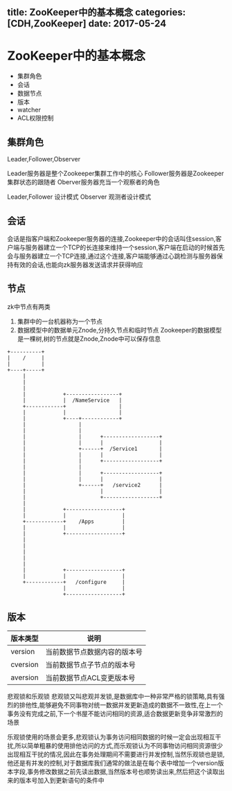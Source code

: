 title: ZooKeeper中的基本概念
categories: [CDH,ZooKeeper]
date: 2017-05-24
---
#  ZooKeeper中的基本概念
- 集群角色
- 会话
- 数据节点
- 版本
- watcher
- ACL权限控制



## 集群角色
Leader,Follower,Observer

Leader服务器是整个Zookeeper集群工作中的核心
Follower服务器是Zookeeper集群状态的跟随者
Oberver服务器充当一个观察者的角色

Leader,Follower 设计模式
Observer 观测者设计模式

## 会话
会话是指客户端和Zookeeper服务器的连接,Zookeeper中的会话叫住session,客户端与服务器建立一个TCP的长连接来维持一个session,客户端在启动的时候首先会与服务器建立一个TCP连接,通过这个连接,客户端能够通过心跳检测与服务器保持有效的会话,也能向zk服务器发送请求并获得响应

## 节点
zk中节点有两类
1. 集群中的一台机器称为一个节点
2. 数据模型中的数据单元Znode,分持久节点和临时节点
    Zookeeper的数据模型是一棵树,树的节点就是Znode,Znode中可以保存信息

```
+----------+
|    /     |
|          |
+----+-----+
     |
     |
     |
     |            +-----------------+
     |            |  /NameService   |
     +------------+                 |
     |            |                 |
     |            +----+------------+
     |                 |
     |                 |
     |                 |      +------------------+
     |                 |      |                  |
     |                 +------+  /Service1       |
     |                 |      |                  |
     |                 |      +------------------+
     |                 |
     |                 |      +------------------+
     |                 |      |                  |
     |                 +------+   /service2      |
     |                        |                  |
     |                        +------------------+
     |
     |            +------------------+
     |            |                  |
     +------------+    /Apps         |
     |            |                  |
     |            +------------------+
     |
     |
     |
     |
     |
     |            +------------------+
     |            |                  |
     +------------+   /configure     |
                  |                  |
                  +------------------+
```


## 版本

|版本类型|说明|
|--|--|
|version|当前数据节点数据内容的版本号|
|cversion|当前数据节点子节点的版本号|
|aversion|当前数据节点ACL变更版本号|

悲观锁和乐观锁
悲观锁又叫悲观并发锁,是数据库中一种非常严格的锁策略,具有强烈的排他性,能够避免不同事物对统一数据并发更新造成的数据不一致性,在上一个事务没有完成之前,下一个书屋不能访问相同的资源,适合数据更新竞争非常激烈的场景

乐观锁使用的场景会更多,悲观锁认为事务访问相同数据的时候一定会出现相互干扰,所以简单粗暴的使用排他访问的方式,而乐观锁认为不同事物访问相同资源很少出现相互干扰的情况,因此在事务处理期间不需要进行并发控制,当然乐观锁也是锁,他还是有并发的控制,对于数据库我们通常的做法是在每个表中增加一个version版本字段,事务修改数据之前先读出数据,当然版本号也顺势读出来,然后把这个读取出来的版本号加入到更新语句的条件中